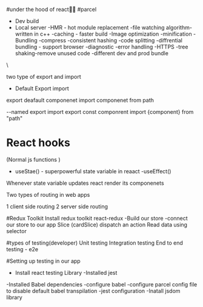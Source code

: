 #under the hood of react🚀🚀
#parcel

- Dev build
- Local server
  -HMR - hot module replacement
  -file watching algorithm- written in c++
  -caching - faster build
  -Image optimization
  -minification
  -Bundling
  -compress
  -consistent hashing
  -code splitting
  -diffrential bundling - support browser
  -diagnostic
  -error handling
  -HTTPS
  -tree shaking-remove unused code
  -different dev and prod bundle

<!--

#food ordering app
/* -->

<!-- # header
  -logo
  -Nav items
$body
  - Search
  - Restaurant Comtainer
      -Restocard
        -Img
        -Name of restro
        -star rating,cuisine, delive
#footer
  -Copyright
  -links1
  -Address 
  -Contact
*/ -->\

two type of export and import

- Default Export import

export deafault componenet
import componenet from path

--named export import
export const componrent
import {component} from "path"

# React hooks

(Normal js functions )

- useStae() - superpowerful state variable in reaact
  -useEffect()

Whenever state variable updates react render its componenets

Two types of routing in web apps

1 client side routing
2 server side routing

#Redux Toolkit
Install redux toolkit react-redux
-Build our store
-connect our store to our app
Slice (cardSlice)
dispatch an action
Read data using selector

#types of testing(developer)
Unit testing
Integration testing
End to end testing - e2e

#Setting up testing in our app

- Install react testing Library
  -Installed jest

-Installed Babel dependencies
-configure babel
-configure parcel config file to disable default babel transpilation
-jest configuration
-Inatall jsdom library
